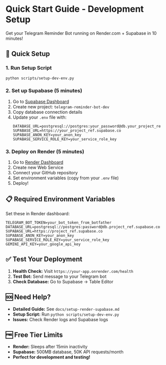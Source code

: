 # Quick Start Guide - Development Setup

Get your Telegram Reminder Bot running on Render.com + Supabase in 10 minutes!

## 🚀 Quick Setup

### 1. Run Setup Script
```bash
python scripts/setup-dev-env.py
```

### 2. Set up Supabase (5 minutes)
1. Go to [Supabase Dashboard](https://supabase.com/dashboard)
2. Create new project: `telegram-reminder-bot-dev`
3. Copy database connection details
4. Update your `.env` file with:
   ```
   DATABASE_URL=postgresql://postgres:your_password@db.your_project_ref.supabase.co:5432/postgres
   SUPABASE_URL=https://your_project_ref.supabase.co
   SUPABASE_ANON_KEY=your_anon_key
   SUPABASE_SERVICE_ROLE_KEY=your_service_role_key
   ```

### 3. Deploy on Render (5 minutes)
1. Go to [Render Dashboard](https://dashboard.render.com)
2. Create new Web Service
3. Connect your GitHub repository
4. Set environment variables (copy from your `.env` file)
5. Deploy!

## 📋 Required Environment Variables

Set these in Render dashboard:

```
TELEGRAM_BOT_TOKEN=your_bot_token_from_botfather
DATABASE_URL=postgresql://postgres:password@db.project_ref.supabase.co:5432/postgres
SUPABASE_URL=https://project_ref.supabase.co
SUPABASE_ANON_KEY=your_anon_key
SUPABASE_SERVICE_ROLE_KEY=your_service_role_key
GEMINI_API_KEY=your_google_api_key
```

## ✅ Test Your Deployment

1. **Health Check:** Visit `https://your-app.onrender.com/health`
2. **Test Bot:** Send message to your Telegram bot
3. **Check Database:** Go to Supabase → Table Editor

## 🆘 Need Help?

- **Detailed Guide:** See `docs/setup-render-supabase.md`
- **Setup Script:** Run `python scripts/setup-dev-env.py`
- **Issues:** Check Render logs and Supabase logs

## 🆓 Free Tier Limits

- **Render:** Sleeps after 15min inactivity
- **Supabase:** 500MB database, 50K API requests/month
- **Perfect for development and testing!** 
